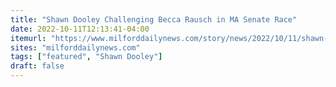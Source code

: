 ```yaml
---
title: "Shawn Dooley Challenging Becca Rausch in MA Senate Race"
date: 2022-10-11T12:13:41-04:00
itemurl: "https://www.milforddailynews.com/story/news/2022/10/11/shawn-dooley-challenging-becca-rausch-ma-senate-race/8065333001/"
sites: "milforddailynews.com"
tags: ["featured", "Shawn Dooley"]
draft: false
---
```


